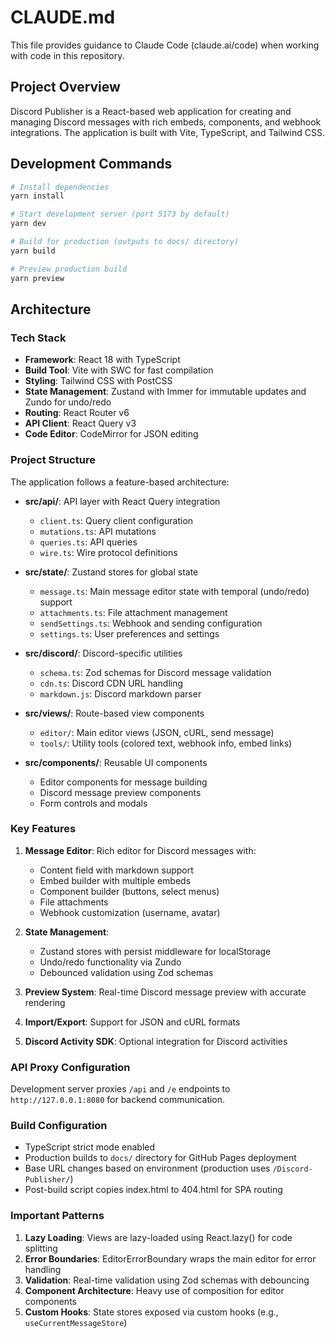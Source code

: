 # CLAUDE.md

This file provides guidance to Claude Code (claude.ai/code) when working with code in this repository.

## Project Overview

Discord Publisher is a React-based web application for creating and managing Discord messages with rich embeds, components, and webhook integrations. The application is built with Vite, TypeScript, and Tailwind CSS.

## Development Commands

```bash
# Install dependencies
yarn install

# Start development server (port 5173 by default)
yarn dev

# Build for production (outputs to docs/ directory)
yarn build

# Preview production build
yarn preview
```

## Architecture

### Tech Stack
- **Framework**: React 18 with TypeScript
- **Build Tool**: Vite with SWC for fast compilation
- **Styling**: Tailwind CSS with PostCSS
- **State Management**: Zustand with Immer for immutable updates and Zundo for undo/redo
- **Routing**: React Router v6
- **API Client**: React Query v3
- **Code Editor**: CodeMirror for JSON editing

### Project Structure

The application follows a feature-based architecture:

- **src/api/**: API layer with React Query integration
  - `client.ts`: Query client configuration
  - `mutations.ts`: API mutations
  - `queries.ts`: API queries
  - `wire.ts`: Wire protocol definitions

- **src/state/**: Zustand stores for global state
  - `message.ts`: Main message editor state with temporal (undo/redo) support
  - `attachments.ts`: File attachment management
  - `sendSettings.ts`: Webhook and sending configuration
  - `settings.ts`: User preferences and settings

- **src/discord/**: Discord-specific utilities
  - `schema.ts`: Zod schemas for Discord message validation
  - `cdn.ts`: Discord CDN URL handling
  - `markdown.js`: Discord markdown parser

- **src/views/**: Route-based view components
  - `editor/`: Main editor views (JSON, cURL, send message)
  - `tools/`: Utility tools (colored text, webhook info, embed links)

- **src/components/**: Reusable UI components
  - Editor components for message building
  - Discord message preview components
  - Form controls and modals

### Key Features

1. **Message Editor**: Rich editor for Discord messages with:
   - Content field with markdown support
   - Embed builder with multiple embeds
   - Component builder (buttons, select menus)
   - File attachments
   - Webhook customization (username, avatar)

2. **State Management**: 
   - Zustand stores with persist middleware for localStorage
   - Undo/redo functionality via Zundo
   - Debounced validation using Zod schemas

3. **Preview System**: Real-time Discord message preview with accurate rendering

4. **Import/Export**: Support for JSON and cURL formats

5. **Discord Activity SDK**: Optional integration for Discord activities

### API Proxy Configuration

Development server proxies `/api` and `/e` endpoints to `http://127.0.0.1:8080` for backend communication.

### Build Configuration

- TypeScript strict mode enabled
- Production builds to `docs/` directory for GitHub Pages deployment
- Base URL changes based on environment (production uses `/Discord-Publisher/`)
- Post-build script copies index.html to 404.html for SPA routing

### Important Patterns

1. **Lazy Loading**: Views are lazy-loaded using React.lazy() for code splitting
2. **Error Boundaries**: EditorErrorBoundary wraps the main editor for error handling
3. **Validation**: Real-time validation using Zod schemas with debouncing
4. **Component Architecture**: Heavy use of composition for editor components
5. **Custom Hooks**: State stores exposed via custom hooks (e.g., `useCurrentMessageStore`)